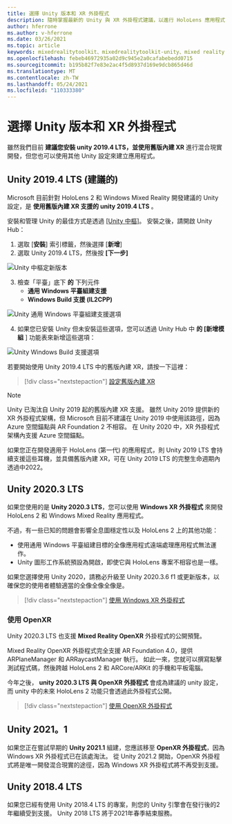 ```yaml
---
title: 選擇 Unity 版本和 XR 外掛程式
description: 隨時掌握最新的 Unity 與 XR 外掛程式建議，以進行 HoloLens 應用程式開發。
author: hferrone
ms.author: v-hferrone
ms.date: 03/26/2021
ms.topic: article
keywords: mixedrealitytoolkit、mixedrealitytoolkit-unity、mixed reality 耳機、windows mixed reality 耳機、虛擬實境耳機、unity
ms.openlocfilehash: febeb46972935a02d9c945e2a0cafabebedd0715
ms.sourcegitcommit: b195b82f7e83e2ac4f5d8937d169e9dcb865d46d
ms.translationtype: MT
ms.contentlocale: zh-TW
ms.lasthandoff: 05/24/2021
ms.locfileid: "110333380"
---
```

# <a name="choosing-a-unity-version-and-xr-plugin"></a>選擇 Unity 版本和 XR 外掛程式

雖然我們目前 **建議您安裝 unity 2019.4 LTS，並使用舊版內建 XR** 進行混合現實開發，但您也可以使用其他 Unity 設定來建立應用程式。

## <a name="unity-20194-lts-recommended"></a>Unity 2019.4 LTS (建議的) 

Microsoft 目前針對 HoloLens 2 和 Windows Mixed Reality 開發建議的 Unity 設定，是 **使用舊版內建 XR 支援的 unity 2019.4 LTS** 。

安裝和管理 Unity 的最佳方式是透過 <a href="https://unity3d.com/get-unity/download" target="_blank">[Unity 中樞]</a>。 安裝之後，請開啟 Unity Hub：

1. 選取 [**安裝**] 索引標籤，然後選擇 [**新增**]
2. 選取 Unity 2019.4 LTS，然後按 **[下一步]**

![Unity 中樞定新版本](images/unity-hub-img-01.png)

3. 檢查「平臺」底下 **的** 下列元件
    * **通用 Windows 平臺組建支援** 
    * **Windows Build 支援 (IL2CPP)**

![Unity 通用 Windows 平臺組建支援選項](../images/Unity_Install_Option_UWP.png)

4. 如果您已安裝 Unity 但未安裝這些選項，您可以透過 Unity Hub 中 **的 [新增模組** ] 功能表來新增這些選項：

![Unity Windows Build 支援選項](../images/Unity_Install_Option_UWP2.png)

若要開始使用 Unity 2019.4 LTS 中的舊版內建 XR，請按一下這裡：

> [!div class="nextstepaction"]
> [設定舊版內建 XR](legacy-xr-support.md)

> [!NOTE]
> Unity 已淘汰自 Unity 2019 起的舊版內建 XR 支援。  雖然 Unity 2019 提供新的 XR 外掛程式架構，但 Microsoft 目前不建議在 Unity 2019 中使用該路徑，因為 Azure 空間錨點與 AR Foundation 2 不相容。  在 Unity 2020 中，XR 外掛程式架構內支援 Azure 空間錨點。

如果您正在開發適用于 HoloLens (第一代) 的應用程式，則 Unity 2019 LTS 會持續支援這些耳機，並具備舊版內建 XR，可在 Unity 2019 LTS 的完整生命週期內透過中2022。

## <a name="unity-20203-lts"></a>Unity 2020.3 LTS 

如果您使用的是 **Unity 2020.3 LTS**，您可以使用 **Windows XR 外掛程式** 來開發 HoloLens 2 和 Windows Mixed Reality 應用程式。

不過，有一些已知的問題會影響全息圖穩定性以及 HoloLens 2 上的其他功能： 

* 使用通用 Windows 平臺組建目標的全像應用程式遠端處理應用程式無法運作。
* Unity 圖形工作系統預設為開啟，即使它與 HoloLens 專案不相容也是一樣。

如果您選擇使用 Unity 2020，請務必升級至 Unity 2020.3.6 f1 或更新版本，以確保您的使用者體驗適當的全像全像全像是。

> [!div class="nextstepaction"]
> [使用 Windows XR 外掛程式](windows-xr-plugin.md)

### <a name="using-openxr"></a>使用 OpenXR

Unity 2020.3 LTS 也支援 **Mixed Reality OpenXR** 外掛程式的公開預覽。

Mixed Reality OpenXR 外掛程式完全支援 AR Foundation 4.0，提供 ARPlaneManager 和 ARRaycastManager 執行。 如此一來，您就可以撰寫點擊測試程式碼，然後跨越 HoloLens 2 和 ARCore/ARKit 的手機和平板電腦。 

今年之後， **unity 2020.3 LTS 與 OpenXR 外掛程式** 會成為建議的 unity 設定，而 unity 中的未來 HoloLens 2 功能只會透過此外掛程式公開。

> [!div class="nextstepaction"]
> [使用 OpenXR 外掛程式](openxr-getting-started.md)

## <a name="unity-20211"></a>Unity 2021。1

如果您正在嘗試早期的 **Unity 2021.1** 組建，您應該移至 **OpenXR 外掛程式**，因為 Windows XR 外掛程式已在該處淘汰。  從 Unity 2021.2 開始，OpenXR 外掛程式將是唯一開發混合現實的途徑，因為 Windows XR 外掛程式將不再受到支援。

## <a name="unity-20184-lts"></a>Unity 2018.4 LTS

如果您已經有使用 Unity 2018.4 LTS 的專案，則您的 Unity 引擎會在發行後的2年繼續受到支援。  Unity 2018 LTS 將于2021年春季結束服務。

